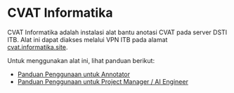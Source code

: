 # CVAT Informatika

CVAT Informatika adalah instalasi alat bantu anotasi CVAT pada server DSTI ITB. Alat ini dapat diakses melalui VPN ITB pada alamat [cvat.informatika.site](cvat.informatika.site).

Untuk menggunakan alat ini, lihat panduan berikut:

- [Panduan Penggunaan untuk Annotator](usage/annotator.md)
- [Panduan Penggunaan untuk Project Manager / AI Engineer](usage/manager.md)
